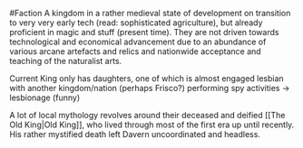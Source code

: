 #Faction 
A kingdom in a rather medieval state of development on transition to very very early tech (read: sophisticated agriculture), but already proficient in magic and stuff (present time). 
They are not driven towards technological and economical advancement due to an abundance of various arcane artefacts and relics and nationwide acceptance and teaching of the naturalist arts.

Current King only has daughters, one of which is almost engaged lesbian with another kingdom/nation (perhaps Frisco?) performing spy activities -> lesbionage (funny)

A lot of local mythology revolves around their deceased and deified [[The Old King|Old King]], who lived through most of the first era up until recently. His rather mystified death left Davern uncoordinated and headless. 